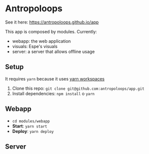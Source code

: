 # Antropoloops

See it here: https://antropoloops.github.io/app

This app is composed by modules. Currently:

* webapp: the web application
* visuals: Espe's visuals
* server: a server that allows offline usage

## Setup

It requires `yarn` because it uses [yarn workspaces](https://yarnpkg.com/lang/en/docs/workspaces/)

1.  Clone this repo: `git clone git@github.com:antropoloops/app.git`
2.  Install dependencies: `npm install` o `yarn`

## Webapp

* `cd modules/webapp`
* **Start**: `yarn start`
* **Deploy**: `yarn deploy`

## Server
